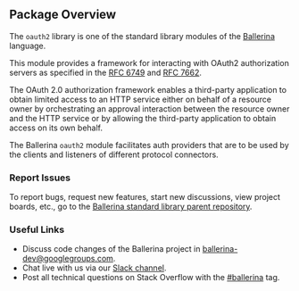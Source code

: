 ## Package Overview

The `oauth2` library is one of the standard library modules of the <a target="_blank" href="https://ballerina.io/">Ballerina</a> language.

This module provides a framework for interacting with OAuth2 authorization servers as specified in the <a target="_blank" href="https://datatracker.ietf.org/doc/html/rfc6749">RFC 6749</a> and <a target="_blank" href="https://datatracker.ietf.org/doc/html/rfc7662">RFC 7662</a>.

The OAuth 2.0 authorization framework enables a third-party application to obtain limited access to an HTTP service either on behalf of a resource owner by orchestrating an approval interaction between the resource owner and the HTTP service or by allowing the third-party application to obtain access on its own behalf.

The Ballerina `oauth2` module facilitates auth providers that are to be used by the clients and listeners of different protocol connectors.

### Report Issues

To report bugs, request new features, start new discussions, view project boards, etc., go to the <a target="_blank" href="https://github.com/ballerina-platform/ballerina-standard-library">Ballerina standard library parent repository</a>.

### Useful Links
- Discuss code changes of the Ballerina project in <a target="_blank" href="mailto:ballerina-dev@googlegroups.com">ballerina-dev@googlegroups.com</a>.
- Chat live with us via our <a target="_blank" href="https://ballerina.io/community/slack/">Slack channel</a>.
- Post all technical questions on Stack Overflow with the <a target="_blank" href="https://stackoverflow.com/questions/tagged/ballerina">#ballerina</a> tag.
